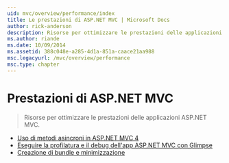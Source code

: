 ```yaml
---
uid: mvc/overview/performance/index
title: Le prestazioni di ASP.NET MVC | Microsoft Docs
author: rick-anderson
description: Risorse per ottimizzare le prestazioni delle applicazioni ASP.NET MVC.
ms.author: riande
ms.date: 10/09/2014
ms.assetid: 388c048e-a285-4d1a-851a-caace21aa988
msc.legacyurl: /mvc/overview/performance
msc.type: chapter
---
```

<a name="aspnet-mvc-performance"></a>Prestazioni di ASP.NET MVC
====================
> Risorse per ottimizzare le prestazioni delle applicazioni ASP.NET MVC.


- [Uso di metodi asincroni in ASP.NET MVC 4](using-asynchronous-methods-in-aspnet-mvc-4.md)
- [Eseguire la profilatura e il debug dell'app ASP.NET MVC con Glimpse](profile-and-debug-your-aspnet-mvc-app-with-glimpse.md)
- [Creazione di bundle e minimizzazione](bundling-and-minification.md)
